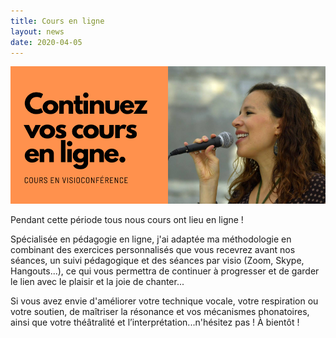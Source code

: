 ```yaml
---
title: Cours en ligne
layout: news
date: 2020-04-05
---
```


![Cours en ligne](/news/img/cours-en-ligne.png)

Pendant cette période tous nous cours ont lieu en ligne !

Spécialisée en pédagogie en ligne, j'ai adaptée ma méthodologie en combinant des exercices personnalisés que vous recevrez avant nos séances, un suivi pédagogique et des séances par visio (Zoom, Skype, Hangouts...), ce qui vous permettra de continuer à progresser et de garder le lien avec le plaisir et la joie de chanter...

Si vous avez envie d'améliorer votre technique vocale, votre respiration ou votre soutien, de maîtriser la résonance et vos mécanismes phonatoires, ainsi que votre théâtralité et l’interprétation...n'hésitez pas ! À bientôt !
